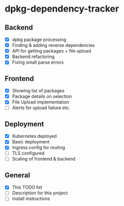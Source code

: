 # dpkg-dependency-tracker

## Backend
- [x] dpkg package processing
- [x] Finding & adding reverse dependencies
- [x] API for getting packages + file upload
- [x] Backend refactoring
- [x] Fixing small parse errors

## Frontend 
- [x] Showing list of packages
- [x] Package details on selection
- [x] File Upload implementation
- [ ] Alerts for upload failure etc.

## Deployment
- [x] Kubernetes deployed
- [x] Basic deployment
- [x] Ingress config for routing
- [ ] TLS configured
- [ ] Scaling of frontend & backend

## General
- [x] This TODO list
- [ ] Description for this project
- [ ] Install instructions
